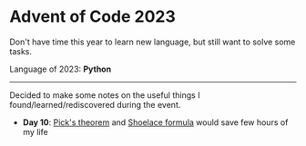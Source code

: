 # Advent of Code 2023

Don't have time this year to learn new language, but still want to solve some tasks.

Language of 2023: **Python**

----

Decided to make some notes on the useful things I found/learned/rediscovered during the event.

- **Day 10**: [Pick's theorem](https://en.wikipedia.org/wiki/Pick%27s_theorem) and [Shoelace formula](https://en.wikipedia.org/wiki/Shoelace_formula) would save few hours of my life
